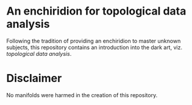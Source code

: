 # An enchiridion for topological data analysis

Following the tradition of providing an enchiridion to master unknown
subjects, this repository contains an introduction into the dark art,
viz. *topological data analysis*.

# Disclaimer

No manifolds were harmed in the creation of this repository.
